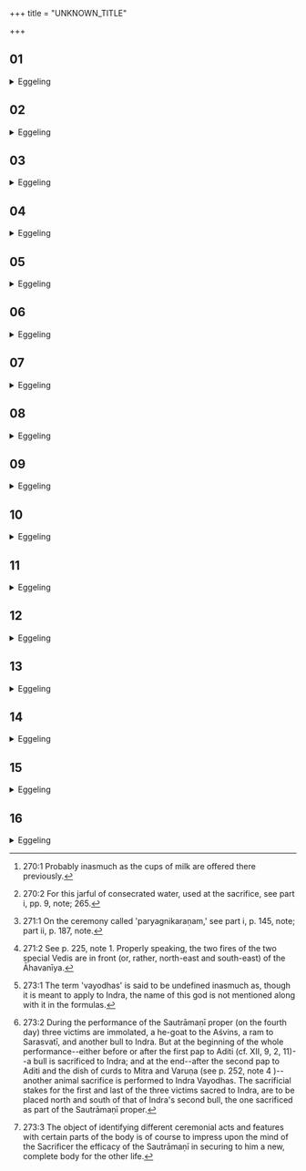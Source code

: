 +++
title = "UNKNOWN_TITLE"

+++


##  01
<details><summary>Eggeling</summary>

1. Now, Dushṭarītu Pauṁsāyana had been expelled from the kingdom which had come down to him through ten generations; and the Sr̥ñjayas also expelled Revottaras Pāṭava Kākra Sthapati.
</details>

##  02
<details><summary>Eggeling</summary>

2. He said to Dushṭarītu Pauṁsāyana, 'I will perform the Sautrāmaṇī for thee, and will comer upon thee that dominion over the Sr̥ñjayas.'--'So be it!' he replied. So he performed it for him.
</details>

##  03
<details><summary>Eggeling</summary>

3. Now Balhika Prātipīya, the Kauravya king, heard (people say) this--'There is that Dushṭarītu Pauṁsāyana who has been expelled from the kingdom which has come down to him through ten generations: for him that Cākra Sthapati wants to perform the Sautrāmaṇī and to confer upon him the dominion over the Sr̥ñjayas.'
</details>

##  04
<details><summary>Eggeling</summary>

4. He said, 'I will just tell him that if he wants to confer dominion upon him, he will indeed exclude him from dominion.' He came to him at that particular time (of the sacrifice) when the cups (of milk and liquor) are drawn.
</details>

##  05
<details><summary>Eggeling</summary>

5. He said, 'Sthapati Cākra, they say, Surā-liquor must not be offered in the Āhavanīya-fire, nor anywhere else than in the Āhavanīya: if thou offerest

 Surā-liquor in the Āhavanīya thou wilt cause social confusion and a repetition in the sacrifice [^egg_669], and if anywhere else than in the Āhavanīya thou wilt exclude him (the king) from dominion, and wilt neither place him in dominion, nor confer dominion upon him.'

[^egg_669]: 270:1 Probably inasmuch as the cups of milk are offered there previously.
</details>

##  06
<details><summary>Eggeling</summary>

6. He replied, 'I shall not offer Surā-liquor in the Āhavanīya nor anywhere else than in the Āhavanīya thus I shall not cause social confusion nor a repetition in the sacrifice, and shall not exclude him from dominion; I shall place him in dominion, and shall confer dominion upon him.'
</details>

##  07
<details><summary>Eggeling</summary>

7. He said, 'How, then, wilt thou do it?' He then told him this:--At first, indeed, that Yajña (sacrifice, m.), the Sautrāmaṇī, was with the Asuras. He went forth towards the gods. He came to the waters, and the waters welcomed him, whence people welcome a better man when he comes to them. They said to him, 'We pray thee, come, reverend sir!'
</details>

##  08
<details><summary>Eggeling</summary>

8. He said, 'Nay, I am afraid: lead ye me forward!'--'Whereof art thou afraid, reverend sir?' they asked.--'Of the Asuras,' he said.--'Be it, then!' they said. The waters led him forward, whence he who is the protector leads forward him who is afraid; and inasmuch as the waters led him forward (pra-ṇī) therefore the waters (themselves) are 'led forward:' this is the reason why they are (called) Praṇītāḥ [^egg_670]; and, verily, firmly established is he who thus knows that nature of the Praṇītāḥ.

[^egg_670]: 270:2 For this jarful of consecrated water, used at the sacrifice, see part i, pp. 9, note; 265.
</details>

##  09
<details><summary>Eggeling</summary>

9. Now, the fore-offerings had been performed, but the fire had not been carried round [^egg_671] (the oblations), when the Asuras came after him. By means of the circumambient fire the gods shut out their hostile rivals, the Asuras, from Yajña (the sacrifice); and in like manner does this one now, by means of the circumambient fire, shut out his spiteful enemy from the sacrifice.

[^egg_671]: 271:1 On the ceremony called 'paryagnikaraṇam,' see part i, p. 145, note; part ii, p. 187, note.
</details>

##  10
<details><summary>Eggeling</summary>

10. Verily, that Āhavanīya is the womb (seat) of the gods, and those two fires [^egg_672] on either side thereof are its immortal wings: thus, when they perform the sacrifice on the Āhavanīya, they indeed perform the sacrifice for the gods in the womb of the gods; and, verily, the continued sacrifice inclines to him, and the sacrifice is not cut off from him who thus knows this, or for whom, knowing this, this sacrificial rite is performed.

[^egg_672]: 271:2 See p. 225, note 1. Properly speaking, the two fires of the two special Vedis are in front (or, rather, north-east and south-east) of the Āhavanīya.
</details>

##  11
<details><summary>Eggeling</summary>

11. On the northern fire they offer (libations from) the cups of milk, on the northern fire they cook the sacrificial animals: the sacrificial animals, whilst being mortal, he thus places in the immortal womb, and them that are mortal he causes to be born (again) from out of the immortal womb; and, verily, whosoever thus knows this, or he for whom, knowing this, this sacrificial rite is performed, wards off the recurring death of his cattle, and the sacrifice is not cut off from him.
</details>

##  12
<details><summary>Eggeling</summary>

12. On the southern fire they offer (libations from) the cups of Surā-liquor, near the southern fire

they purify (the liquor) with triple strainers: the Fathers, whilst being mortal, he thus places in the immortal womb, and them that are mortal he causes to be born (again) from out of the immortal womb; and, verily, whosoever thus knows this, or he for whom, knowing this, this sacrificial rite is performed, wards off the recurring death of the Fathers, and the sacrifice is not cut off from him.
</details>

##  13
<details><summary>Eggeling</summary>

13. Now, inasmuch as these two fires are taken from the Āhavanīya, they are Āhavanīyas (offering-fires), and inasmuch as they do not again reach the Āhavanīya, they are not Āhavanīyas: he thereby obtains both kinds of oblations, that -which is (offered) on the Āhavanīya, and that which is (offered) on what is not an Āhavanīya--both what is offered and what is not offered.

He (Balhika Prātipīya) then went home, and said, 'It is not so (as we had thought): that kingdom of the Sr̥ñjayas now belongs to Dushṭarītu;--in. such and such a manner has that Cākra Sthapati this day performed at the sacrifice.'
</details>

##  14
<details><summary>Eggeling</summary>

14. On the northern fire they thus perform the rites of the sacrificial animals, the (animal) cakes, and ṭḥe cups of milk, and what other (rite) there is: it is the gods, in the world of the gods, he thereby gratifies, and, thus gratified, they gratify him, and he wins the world of the gods.
</details>

##  15
<details><summary>Eggeling</summary>

15. In the southern fire they offer (libations from) the cups of Surā-liquor, near the southern fire they purify (the liquor) with triple strainers: it is the Fathers, in the world of the Fathers, he thereby gratifies, and, thus gratified, they gratify him, and he wins the world of the Fathers.
</details>

##  16
<details><summary>Eggeling</summary>

16. Verily, the Sautrāmaṇī is the same as the

body, whence it is (clearly) defined, for defined is the body. And (Indra) Vayodhas (the bestower of strength), is the world, whence he is undefined [^egg_673], for undefined is the world. The Sautrāmaṇī is the body (trunk), and the Aindra (victim) and (the one to) Vayodhas [^egg_674] are the two arms; and inasmuch as there are those two animal offerings on both sides (of the Sautrāmaṇī), therefore these two arms are on both sides of the body. And as the sacrificial animal, so the sacrificial stake; and inasmuch as there are those two stakes on both sides of the stake of the Sautrāmaṇī (bull of Indra), therefore these two arms are on both sides of the body [^egg_675].

[^egg_673]: 273:1 The term 'vayodhas' is said to be undefined inasmuch as, though it is meant to apply to Indra, the name of this god is not mentioned along with it in the formulas.

[^egg_674]: 273:2 During the performance of the Sautrāmaṇī proper (on the fourth day) three victims are immolated, a he-goat to the Aśvins, a ram to Sarasvatī, and another bull to Indra. But at the beginning of the whole performance--either before or after the first pap to Aditi (cf. XII, 9, 2, 11)--a bull is sacrificed to Indra; and at the end--after the second pap to Aditi and the dish of curds to Mitra and Varuṇa (see p. 252, note 4 )--another animal sacrifice is performed to Indra Vayodhas. The sacrificial stakes for the first and last of the three victims sacred to Indra, are to be placed north and south of that of Indra's second bull, the one sacrificed as part of the Sautrāmaṇī proper.

[^egg_675]: 273:3 The object of identifying different ceremonial acts and features with certain parts of the body is of course to impress upon the mind of the Sacrificer the efficacy of the Sautrāmaṇī in securing to him a new, complete body for the other life.
</details>